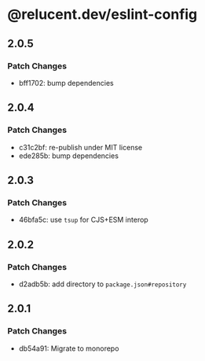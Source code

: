 # @relucent.dev/eslint-config

## 2.0.5

### Patch Changes

- bff1702: bump dependencies

## 2.0.4

### Patch Changes

- c31c2bf: re-publish under MIT license
- ede285b: bump dependencies

## 2.0.3

### Patch Changes

- 46bfa5c: use `tsup` for CJS+ESM interop

## 2.0.2

### Patch Changes

- d2adb5b: add directory to `package.json#repository`

## 2.0.1

### Patch Changes

- db54a91: Migrate to monorepo

